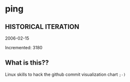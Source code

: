 # ping

## HISTORICAL ITERATION
2006-02-15

Incremented: 3180

## What is this?? 
Linux skills to hack the github commit visualization chart `;-)`
